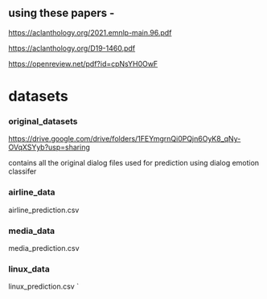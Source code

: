 ## using these papers -

https://aclanthology.org/2021.emnlp-main.96.pdf

https://aclanthology.org/D19-1460.pdf

https://openreview.net/pdf?id=cpNsYH0OwF



# **datasets**

### original_datasets

https://drive.google.com/drive/folders/1FEYmgrnQi0PQjn6OyK8_qNy-OVqXSYyb?usp=sharing


contains all the original dialog files used for prediction using dialog emotion classifer


### **airline_data**

airline_prediction.csv

### **media_data**

media_prediction.csv

### **linux_data**

linux_prediction.csv
`